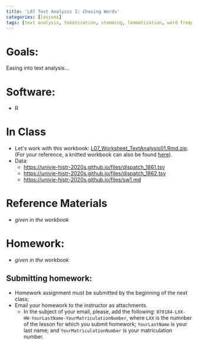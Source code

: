```yaml
---
title: 'L07 Text Analysis I: Chasing Words'
categories: [lessons]
tags: [text analysis, tokenization, stemming, lemmatization, word frequencies, word clouds, word distribution plots, Key-Words-in-Context, KWIC]
---
```


# Goals:

Easing into text analysis...

# Software:

- R

# In Class

- Let's work with this workbook: [L07_Worksheet_TextAnalysis01.Rmd.zip](../../files/L07_Worksheet_TextAnalysis01.Rmd.zip). (For your reference, a knitted workbook can also be found [here](../../L07_Worksheet.html)).
- Data:
  * <https://univie-histr-2020s.github.io/files/dispatch_1861.tsv>
  * <https://univie-histr-2020s.github.io/files/dispatch_1862.tsv>
  * <https://univie-histr-2020s.github.io/files/sw1.md>

# Reference Materials

* *given in the workbook*

# Homework:

* *given in the workbook*

## Submitting homework:

* Homework assignment must be submitted by the beginning of the next class;
* Email your homework to the instructor as attachments.
	*  In the subject of your email, please, add the following: `070184-LXX-HW-YourLastName-YourMatriculationNumber`, where `LXX` is the numnber of the lesson for which you submit homework; `YourLastName` is your last name; and `YourMatriculationNumber` is your matriculation number.